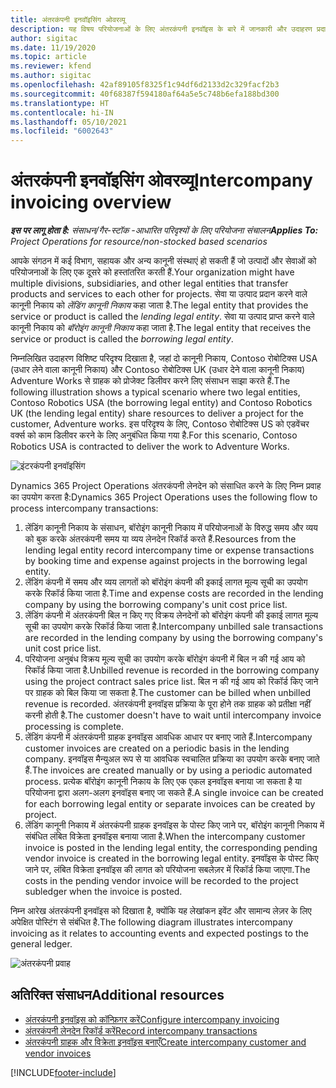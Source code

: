```yaml
---
title: अंतरकंपनी इनवॉइसिंग ओवरव्यू
description: यह विषय परियोजनाओं के लिए अंतरकंपनी इनवॉइस के बारे में जानकारी और उदाहरण प्रदान करता है.
author: sigitac
ms.date: 11/19/2020
ms.topic: article
ms.reviewer: kfend
ms.author: sigitac
ms.openlocfilehash: 42af89105f8325f1c94df6d2133d2c329facf2b3
ms.sourcegitcommit: 40f68387f594180af64a5e5c748b6efa188bd300
ms.translationtype: HT
ms.contentlocale: hi-IN
ms.lasthandoff: 05/10/2021
ms.locfileid: "6002643"
---
```

# <a name="intercompany-invoicing-overview"></a><span data-ttu-id="a7b87-103">अंतरकंपनी इनवॉइसिंग ओवरव्यू</span><span class="sxs-lookup"><span data-stu-id="a7b87-103">Intercompany invoicing overview</span></span>

<span data-ttu-id="a7b87-104">_**इस पर लागू होता है:** संसाधन/गैर-स्टॉक -आधारित परिदृश्यों के लिए परियोजना संचालन_</span><span class="sxs-lookup"><span data-stu-id="a7b87-104">_**Applies To:** Project Operations for resource/non-stocked based scenarios_</span></span>

<span data-ttu-id="a7b87-105">आपके संगठन में कई विभाग, सहायक और अन्य कानूनी संस्थाएं हो सकती हैं जो उत्पादों और सेवाओं को परियोजनाओं के लिए एक दूसरे को हस्तांतरित करती हैं.</span><span class="sxs-lookup"><span data-stu-id="a7b87-105">Your organization might have multiple divisions, subsidiaries, and other legal entities that transfer products and services to each other for projects.</span></span> <span data-ttu-id="a7b87-106">सेवा या उत्पाद प्रदान करने वाले कानूनी निकाय को *लेंडिंग कानूनी निकाय* कहा जाता है.</span><span class="sxs-lookup"><span data-stu-id="a7b87-106">The legal entity that provides the service or product is called the *lending legal entity*.</span></span> <span data-ttu-id="a7b87-107">सेवा या उत्पाद प्राप्त करने वाले कानूनी निकाय को *बॉरोइंग कानूनी निकाय* कहा जाता है.</span><span class="sxs-lookup"><span data-stu-id="a7b87-107">The legal entity that receives the service or product is called the *borrowing legal entity*.</span></span>

<span data-ttu-id="a7b87-108">निम्नलिखित उदाहरण विशिष्ट परिदृश्य दिखाता है, जहां दो कानूनी निकाय, Contoso रोबोटिक्स USA (उधार लेने वाला कानूनी निकाय) और Contoso रोबोटिक्स UK (उधार देने वाला कानूनी निकाय) Adventure Works से ग्राहक को प्रोजेक्ट डिलीवर करने लिए संसाधन साझा करते हैं.</span><span class="sxs-lookup"><span data-stu-id="a7b87-108">The following illustration shows a typical scenario where two legal entities, Contoso Robotics USA (the borrowing legal entity) and Contoso Robotics UK (the lending legal entity) share resources to deliver a project for the customer, Adventure works.</span></span> <span data-ttu-id="a7b87-109">इस परिदृश्य के लिए, Contoso रोबोटिक्स US को एडवेंचर वर्क्स को काम डिलीवर करने के लिए अनुबंधित किया गया है.</span><span class="sxs-lookup"><span data-stu-id="a7b87-109">For this scenario, Contoso Robotics USA is contracted to deliver the work to Adventure Works.</span></span>

![इंटरकंपनी इनवॉइसिंग](./media/IntercompanyScenario.png) 

<span data-ttu-id="a7b87-111">Dynamics 365 Project Operations अंतरकंपनी लेनदेन को संसाधित करने के लिए निम्न प्रवाह का उपयोग करता है:</span><span class="sxs-lookup"><span data-stu-id="a7b87-111">Dynamics 365 Project Operations uses the following flow to process intercompany transactions:</span></span>

1. <span data-ttu-id="a7b87-112">लेंडिंग कानूनी निकाय के संसाधन, बॉरोइंग कानूनी निकाय में परियोजनाओं के विरुद्ध समय और व्यय को बुक करके अंतरकंपनी समय या व्यय लेनदेन रिकॉर्ड करते हैं.</span><span class="sxs-lookup"><span data-stu-id="a7b87-112">Resources from the lending legal entity record intercompany time or expense transactions by booking time and expense against projects in the borrowing legal entity.</span></span>
2. <span data-ttu-id="a7b87-113">लेंडिंग कंपनी में समय और व्यय लागतों को बॉरोइंग कंपनी की इकाई लागत मूल्य सूची का उपयोग करके रिकॉर्ड किया जाता है.</span><span class="sxs-lookup"><span data-stu-id="a7b87-113">Time and expense costs are recorded in the lending company by using the borrowing company's unit cost price list.</span></span>
3. <span data-ttu-id="a7b87-114">लेंडिंग कंपनी में अंतरकंपनी बिल न किए गए विक्रय लेनदेनों को बॉरोइंग कंपनी की इकाई लागत मूल्य सूची का उपयोग करके रिकॉर्ड किया जाता है.</span><span class="sxs-lookup"><span data-stu-id="a7b87-114">Intercompany unbilled sale transactions are recorded in the lending company by using the borrowing company's unit cost price list.</span></span>
4. <span data-ttu-id="a7b87-115">परियोजना अनुबंध विक्रय मूल्य सूची का उपयोग करके बॉरोइंग कंपनी में बिल न की गई आय को रिकॉर्ड किया जाता है.</span><span class="sxs-lookup"><span data-stu-id="a7b87-115">Unbilled revenue is recorded in the borrowing company using the project contract sales price list.</span></span> <span data-ttu-id="a7b87-116">बिल न की गई आय को रिकॉर्ड किए जाने पर ग्राहक को बिल किया जा सकता है.</span><span class="sxs-lookup"><span data-stu-id="a7b87-116">The customer can be billed when unbilled revenue is recorded.</span></span> <span data-ttu-id="a7b87-117">अंतरकंपनी इनवॉइस प्रक्रिया के पूरा होने तक ग्राहक को प्रतीक्षा नहीं करनी होती है.</span><span class="sxs-lookup"><span data-stu-id="a7b87-117">The customer doesn't have to wait until intercompany invoice processing is complete.</span></span>
5. <span data-ttu-id="a7b87-118">लेंडिंग कंपनी में अंतरकंपनी ग्राहक इनवॉइस आवधिक आधार पर बनाए जाते हैं.</span><span class="sxs-lookup"><span data-stu-id="a7b87-118">Intercompany customer invoices are created on a periodic basis in the lending company.</span></span> <span data-ttu-id="a7b87-119">इनवॉइस मैन्युअल रूप से या आवधिक स्वचालित प्रक्रिया का उपयोग करके बनाए जाते हैं.</span><span class="sxs-lookup"><span data-stu-id="a7b87-119">The invoices are created manually or by using a periodic automated process.</span></span> <span data-ttu-id="a7b87-120">प्रत्येक बॉरोइंग कानूनी निकाय के लिए एक एकल इनवॉइस बनाया जा सकता है या परियोजना द्वारा अलग-अलग इनवॉइस बनाए जा सकते हैं.</span><span class="sxs-lookup"><span data-stu-id="a7b87-120">A single invoice can be created for each borrowing legal entity or separate invoices can be created by project.</span></span>
6. <span data-ttu-id="a7b87-121">लेंडिंग कानूनी निकाय में अंतरकंपनी ग्राहक इनवॉइस के पोस्ट किए जाने पर, बॉरोइंग कानूनी निकाय में संबंधित लंबित विक्रेता इनवॉइस बनाया जाता है.</span><span class="sxs-lookup"><span data-stu-id="a7b87-121">When the intercompany customer invoice is posted in the lending legal entity, the corresponding pending vendor invoice is created in the borrowing legal entity.</span></span> <span data-ttu-id="a7b87-122">इनवॉइस के पोस्ट किए जाने पर, लंबित विक्रेता इनवॉइस की लागत को परियोजना सबलेज़र में रिकॉर्ड किया जाएगा.</span><span class="sxs-lookup"><span data-stu-id="a7b87-122">The costs in the pending vendor invoice will be recorded to the project subledger when the invoice is posted.</span></span>

<span data-ttu-id="a7b87-123">निम्न आरेख अंतरकंपनी इनवॉइस को दिखाता है, क्योंकि यह लेखांकन इवेंट और सामान्य लेज़र के लिए अपेक्षित पोस्टिंग से संबंधित है.</span><span class="sxs-lookup"><span data-stu-id="a7b87-123">The following diagram illustrates intercompany invoicing as it relates to accounting events and expected postings to the general ledger.</span></span>

![अंतरकंपनी प्रवाह](./media/IntercompanyFlow.png)

## <a name="additional-resources"></a><span data-ttu-id="a7b87-125">अतिरिक्त संसाधन</span><span class="sxs-lookup"><span data-stu-id="a7b87-125">Additional resources</span></span>

- [<span data-ttu-id="a7b87-126">अंतरकंपनी इनवॉइस को कॉन्फ़िगर करें</span><span class="sxs-lookup"><span data-stu-id="a7b87-126">Configure intercompany invoicing</span></span>](configure-intercompany-invoicing.md)
- [<span data-ttu-id="a7b87-127">अंतरकंपनी लेनदेन रिकॉर्ड करें</span><span class="sxs-lookup"><span data-stu-id="a7b87-127">Record intercompany transactions</span></span>](create-intercompany-transactions.md)
- [<span data-ttu-id="a7b87-128">अंतरकंपनी ग्राहक और विक्रेता इनवॉइस बनाएँ</span><span class="sxs-lookup"><span data-stu-id="a7b87-128">Create intercompany customer and vendor invoices</span></span>](create-intercompany-customer-vendor-invoices.md)


[!INCLUDE[footer-include](../includes/footer-banner.md)]